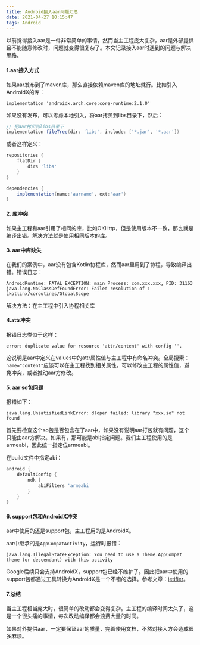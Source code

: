 ```yaml
---
title: Android接入aar问题汇总
date: 2021-04-27 10:15:47
tags: Android
---
```


以前觉得接入aar是一件非常简单的事情，然而当主工程庞大复杂，aar是外部提供且不能随意修改时，问题就变得很复杂了。本文记录接入aar时遇到的问题与解决思路。

#### 1.aar接入方式

如果aar发布到了maven库，那么直接依赖maven库的地址就行。比如引入AndroidX的库：

```gr
implementation 'androidx.arch.core:core-runtime:2.1.0'
```

如果没有发布，可以考虑本地引入，将aar拷贝到libs目录下，然后：

```groovy
// 把aar拷贝到libs目录下
implementation fileTree(dir: 'libs', include: ['*.jar', '*.aar'])
```

或者这样定义：

```groovy
repositories {
	flatDir {
		dirs 'libs'
	}
}

dependencies {
	implementation(name:'aarname', ext:'aar')
}
```

#### 2. 库冲突

如果主工程和aar引用了相同的库，比如OKHttp，但是使用版本不一致，那么就是编译出错。解决方法就是使用相同版本的库。

#### 3. aar中库缺失

在我们的案例中，aar没有包含Kotlin协程库，然而aar里用到了协程，导致编译出错。错误日志：

```
AndroidRuntime: FATAL EXCEPTION: main Process: com.xxx.xxx, PID: 31163
java.lang.NoClassDefFoundError: Failed resolution of : Lkotlinx/coroutines/GlobalScope
```

解决方法：在主工程中引入协程相关库

#### 4.attr冲突

报错日志类似于这样：

```
error: duplicate value for resource 'attr/content' with config ''.
```

这说明是aar中定义在values中的attr属性值与主工程中有命名冲突。全局搜索：``name="content"``应该可以在主工程找到相关属性。可以修改主工程的属性值，避免冲突，或者推动aar方修改。

#### 5. aar so包问题

报错如下：

```
java.lang.UnsatisfiedLinkError: dlopen failed: library "xxx.so" not found
```

首先要检查这个so包是否包含在了aar中，如果没有说明aar打包就有问题，这个只能由aar方解决。如果有，那可能是abi指定问题。我们主工程使用的是armeabi，因此统一指定位armeabi。

在build文件中指定abi：

```groovy
android {
    defaultConfig {
        ndk {
            abiFilters 'armeabi'
        }
    }
}
```



#### 6. support包和AndroidX冲突

aar中使用的还是support包，主工程用的是AndroidX。

aar中继承的是``AppCompatActivity``，运行时报错：

```
java.lang.IllegalStateException: You need to use a Theme.AppCompat theme (or descendant) with this activity
```

Google后续只会支持AndroidX，support包已经不维护了。因此把aar中使用的support包都通过工具转换为AndroidX是一个不错的选择。参考文章：[jetifier](https://developer.android.google.cn/studio/command-line/jetifier?hl=zh_cn)。



#### 7.总结

当主工程相当庞大时，很简单的改动都会变得复杂。主工程的编译时间太久了，这是一个很头痛的事情，每次改动编译都会浪费大量的时间。



如果对外提供aar，一定要保证aar的质量，完善使用文档，不然对接入方会造成很多麻烦。

